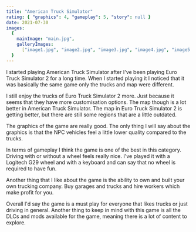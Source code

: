 ```yaml
---
title: "American Truck Simulator"
rating: { "graphics": 4, "gameplay": 5, "story": null }
date: 2021-07-30
images:
  {
    mainImage: "main.jpg",
    galleryImages:
      ["image1.jpg", "image2.jpg", "image3.jpg", "image4.jpg", "image5.jpg"],
  }
---
```


I started playing American Truck Simulator after I've been playing Euro Truck Simulator 2 for a long time. When I started playing it I noticed that it was basically the same game only the trucks and map were different.

I still enjoy the trucks of Euro Truck Simulator 2 more. Just because it seems that they have more customisation options. The map though is a lot better in American Truck Simulator. The map in Euro Truck Simulator 2 is getting better, but there are still some regions that are a little outdated.

The graphics of the game are really good. The only thing I will say about the graphics is that the NPC vehicles feel a little lower quality compared to the trucks.

In terms of gameplay I think the game is one of the best in this category. Driving with or without a wheel feels really nice. I've played it with a Logitech G29 wheel and with a keyboard and can say that no wheel is required to have fun.

Another thing that I like about the game is the ability to own and built your own trucking company. Buy garages and trucks and hire workers which make profit for you.

Overall I'd say the game is a must play for everyone that likes trucks or just driving in general. Another thing to keep in mind with this game is all the DLCs and mods available for the game, meaning there is a lot of content to explore.
